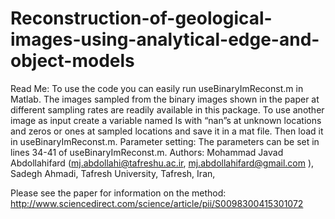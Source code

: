 # Reconstruction-of-geological-images-using-analytical-edge-and-object-models
Read Me:
To use the code you can easily run useBinaryImReconst.m in Matlab. The images sampled from the binary images shown in the paper at different sampling rates are readily available in this package. To use another image as input create a variable named Is with “nan”s at unknown locations and zeros or ones at sampled locations and save it in a mat file. Then load it in useBinaryImReconst.m. 
Parameter setting:
The parameters can be set in lines 34-41 of useBinaryImReconst.m. 
Authors:
Mohammad Javad Abdollahifard (mj.abdollahi@tafreshu.ac.ir, mj.abdollahifard@gmail.com ), 
Sadegh Ahmadi, 
Tafresh University, Tafresh, Iran,

Please see the paper for information on the method: http://www.sciencedirect.com/science/article/pii/S0098300415301072

